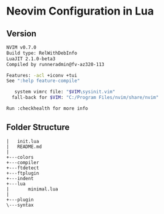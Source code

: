 # Neovim Configuration in Lua

## Version 

```bash
NVIM v0.7.0
Build type: RelWithDebInfo
LuaJIT 2.1.0-beta3
Compiled by runneradmin@fv-az320-113

Features: -acl +iconv +tui
See ":help feature-compile"

   system vimrc file: "$VIM\sysinit.vim"
  fall-back for $VIM: "C:/Program Files/nvim/share/nvim"

Run :checkhealth for more info
```

## Folder Structure

```
|   init.lua
|   README.md
|   
+---colors
+---compiler
+---ftdetect
+---ftplugin
+---indent
+---lua
|       minimal.lua
|       
+---plugin
\---syntax
```

